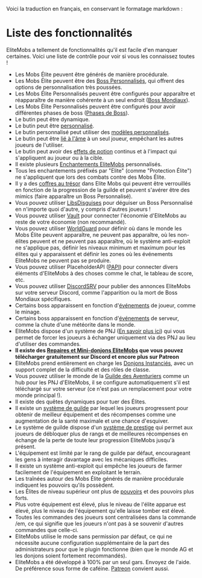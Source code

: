 Voici la traduction en français, en conservant le formatage markdown :

# Liste des fonctionnalités

EliteMobs a tellement de fonctionnalités qu'il est facile d'en manquer certaines. Voici une liste de contrôle pour voir si vous les connaissez toutes !

-   Les Mobs Élite peuvent être générés de manière procédurale.
-   Les Mobs Élite peuvent être des [Boss Personnalisés]($language$/elitemobs/creating_bosses.md), qui offrent des options de personnalisation très poussées.
-   Les Mobs Élite Personnalisés peuvent être configurés pour apparaître et réapparaître de manière cohérente à un seul endroit ([Boss Mondiaux]($language$/elitemobs/creating_world_bosses.md)).
-   Les Mobs Élite Personnalisés peuvent être configurés pour avoir différentes phases de boss ([Phases de Boss]($language$/elitemobs/creating_boss_phases.md)).
-   Le butin peut être dynamique.
-   Le butin peut être [personnalisé]($language$/elitemobs/creating_items.md).
-   Le butin personnalisé peut utiliser des [modèles personnalisés]($language$/elitemobs/creating_items.md&section=custommodelid&section=custommodelid).
-   Le butin peut être [lié à l'âme]($language$/elitemobs/soulbind.md) à un seul joueur, empêchant les autres joueurs de l'utiliser.
-   Le butin peut avoir des [effets de potion]($language$/elitemobs/creating_items.md&section=potioneffects) continus et à l'impact qui s'appliquent au joueur ou à la cible.
-   Il existe plusieurs [Enchantements EliteMobs]($language$/elitemobs/custom_enchantments_list.md) personnalisés.
-   Tous les enchantements préfixés par "Elite" (comme "Protection Élite") ne s'appliquent que lors des combats contre des Mobs Élite.
-   Il y a des [coffres au trésor]($language$/elitemobs/creating_treasure_chests.md) dans Elite Mobs qui peuvent être verrouillés en fonction de la progression de la guilde et peuvent s'avérer être des mimics (faire apparaître un Boss Personnalisé).
-   Vous pouvez utiliser [LibsDisguises]($language$/elitemobs/libsdisguises.md) pour déguiser un Boss Personnalisé en n'importe quoi d'autre, y compris d'autres joueurs !
-   Vous pouvez utiliser [Vault]($language$/elitemobs/vault.md) pour connecter l'économie d'EliteMobs au reste de votre économie (non recommandé).
-   Vous pouvez utiliser [WorldGuard]($language$/elitemobs/worldguard_flags.md) pour définir où dans le monde les Mobs Élite peuvent apparaître, ne peuvent pas apparaître, où les non-élites peuvent et ne peuvent pas apparaître, où le système anti-exploit ne s'applique pas, définir les niveaux minimum et maximum pour les élites qui y apparaissent et définir les zones où les événements EliteMobs ne peuvent pas se produire.
-   Vous pouvez utiliser PlaceholderAPI ([PAPI]($language$/elitemobs/placeholders.md)) pour connecter divers éléments d'EliteMobs à des choses comme le chat, le tableau de score, etc.
-   Vous pouvez utiliser [DiscordSRV]($language$/elitemobs/discordsrv.md) pour publier des annonces EliteMobs sur votre serveur Discord, comme l'apparition ou la mort de Boss Mondiaux spécifiques.
-   Certains boss apparaissent en fonction d'[événements]($language$/elitemobs/elitemobs+creating_events.md&section=what-are-custom-events?) de joueur, comme le minage.
-   Certains boss apparaissent en fonction d'[événements]($language$/elitemobs/elitemobs+creating_events.md&section=what-are-custom-events?) de serveur, comme la chute d'une météorite dans le monde.
-   EliteMobs dispose d'un système de PNJ ([En savoir plus ici]($language$/elitemobs/adventurers_guild_world.md)) qui vous permet de forcer les joueurs à échanger uniquement via des PNJ au lieu d'utiliser des commandes.
-   **Il existe des [Repaires et Mini-donjons EliteMobs]($language$/elitemobs/dungeons.md) que vous pouvez télécharger gratuitement sur Discord et encore plus sur Patreon**
-   EliteMobs prend entièrement en charge les [Donjons Instanciés]($language$/elitemobs/understanding_the_basics_of_elitemobs.md&section=instanced-dungeoneering), avec un support complet de la difficulté et des rôles de classe.
-   Vous pouvez utiliser le monde de la [Guilde des Aventuriers]($language$/elitemobs/adventurers_guild_world.md) comme un hub pour les PNJ d'EliteMobs, il se configure automatiquement s'il est téléchargé sur votre serveur (ce n'est pas un remplacement pour votre monde principal !).
-   Il existe des quêtes dynamiques pour tuer des Élites.
-   Il existe un [système de guilde]($language$/elitemobs/guild_tier_loot_limiter.md) par lequel les joueurs progressent pour obtenir de meilleur équipement et des récompenses comme une augmentation de la santé maximale et une chance d'esquiver.
-   Le système de guilde dispose d'un [système de prestige]($language$/elitemobs/prestige_system.md) qui permet aux joueurs de débloquer plus de rangs et de meilleures récompenses en échange de la perte de toute leur progression EliteMobs jusqu'à présent.
-   L'équipement est limité par le rang de guilde par défaut, encourageant les gens à interagir davantage avec les mécaniques difficiles.
-   Il existe un système anti-exploit qui empêche les joueurs de farmer facilement de l'équipement en exploitant le terrain.
-   Les traînées autour des Mobs Élite générés de manière procédurale indiquent les pouvoirs qu'ils possèdent.
-   Les Élites de niveau supérieur ont plus de [pouvoirs]($language$/elitemobs/creating_bosses.md&section=easy-configuration---premade-powers) et des pouvoirs plus forts.
-   Plus votre équipement est élevé, plus le niveau de l'élite apparue est élevé, plus le niveau de l'équipement qu'elle laisse tomber est élevé.
-   Toutes les commandes des joueurs sont centralisées dans la commande /em, ce qui signifie que les joueurs n'ont pas à se souvenir d'autres commandes que celle-ci.
-   EliteMobs utilise le mode sans permission par défaut, ce qui ne nécessite aucune configuration supplémentaire de la part des administrateurs pour que le plugin fonctionne (bien que le monde AG et les donjons soient fortement recommandés).
-   EliteMobs a été développé à 100% par un seul gars. Envoyez de l'aide. De préférence sous forme de caféine. [Patreon](https://www.patreon.com/magmaguy) convient aussi.